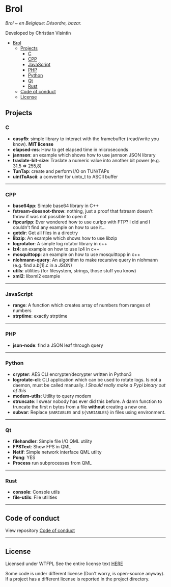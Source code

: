 # Brol

*Brol ~ en Belgique: Désordre, bazar.*

Developed by Christian Visintin

- [Brol](#brol)
  - [Projects](#projects)
    - [C](#c)
    - [CPP](#cpp)
    - [JavaScript](#javascript)
    - [PHP](#php)
    - [Python](#python)
    - [Qt](#qt)
    - [Rust](#rust)
  - [Code of conduct](#code-of-conduct)
  - [License](#license)

## Projects

### C

- **easyfb**: simple library to interact with the framebuffer (read/write you know). **MIT license**
- **elapsed-ms**: How to get elapsed time in microseconds
- **jannson**: an example which shows how to use jannson JSON library
- **traslate-bit-size**: Traslate a numeric value into another bit power (e.g. 31,5 => 255,8)
- **TunTap**: create and perform I/O on TUN/TAPs
- **uintToAscii**: a converter for uintx_t to ASCII buffer

---

### CPP

- **base64pp**: Simple base64 library in C++
- **fstream-doesnot-throw**: nothing, just a proof that fstream doesn't throw if was not possible to open it
- **ftpcurlpp**: Ever wondered how to use curlpp with FTP? I did and I couldn't find any example on how to use it...
- **getdir**: Get all files in a directry
- **libzip**: An example which shows how to use libzip
- **logrotator**: A simple log rotator library in c++
- **lz4**: an example on how to use lz4 in c++
- **mosquittopp**: an example on how to use mosquittopp in c++
- **nlohmann-query**: An algorithm to make recursive query in nlohmann (e.g. find a.b[1].c in a JSON)
- **utils**: utilities (for filesystem, strings, those stuff you know)
- **xml2**: libxml2 example

---

### JavaScript

- **range**: A function which creates array of numbers from ranges of numbers
- **strptime**: exactly strptime

---

### PHP

- **json-node**: find a JSON leaf through query

---

### Python

- **crypter**: AES CLI encrypter/decrypter written in Python3
- **logrotate-cli**: CLI application which can be used to rotate logs. Is not a daemon, must be called manually. *I Should really make a Pypi binary out of this*
- **modem-utils**: Utility to query modem
- **struncate**: I swear nobody has ever did this before. A damn function to truncate the first n bytes from a file **without** creating a new one.
- **subvar**: Replace ```$VARIABLES``` and ```${VARIABLES}``` in files using environment.

---

### Qt

- **filehandler**: Simple file I/O QML utility
- **FPSText**: Show FPS in QML
- **Netif**: Simple network interface QML utilty
- **Pong**: YES
- **Process** run subprocesses from QML

---

### Rust

- **console**: Console utils
- **file-utils**: File utilities

---

## Code of conduct

View repository [Code of conduct](CODE_OF_CONDUCT.md)

---

## License

Licensed under WTFPL
See the entire license text [HERE](LICENSE.txt)

Some code is under different license (Don't worry, is open-source anyway). If a project has a different license is reported in the project directory.
